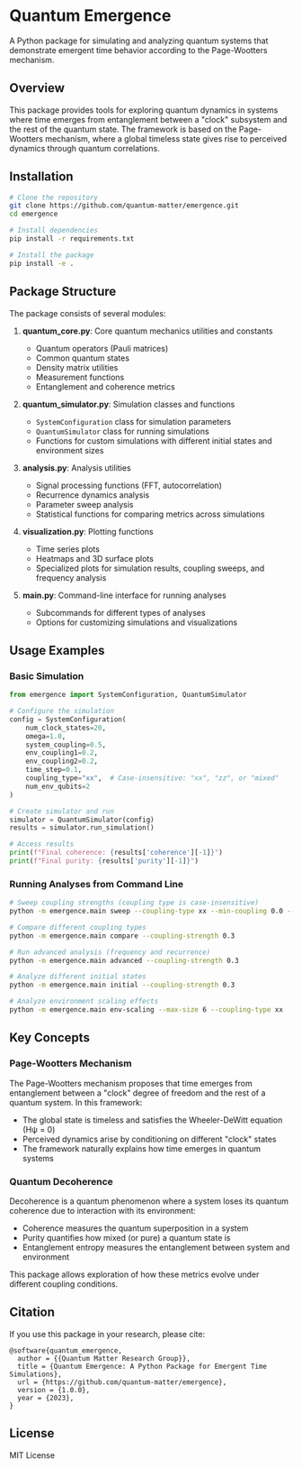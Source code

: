# Quantum Emergence

A Python package for simulating and analyzing quantum systems that demonstrate emergent time behavior according to the Page-Wootters mechanism.

## Overview

This package provides tools for exploring quantum dynamics in systems where time emerges from entanglement between a "clock" subsystem and the rest of the quantum state. The framework is based on the Page-Wootters mechanism, where a global timeless state gives rise to perceived dynamics through quantum correlations.

## Installation

```bash
# Clone the repository
git clone https://github.com/quantum-matter/emergence.git
cd emergence

# Install dependencies
pip install -r requirements.txt

# Install the package
pip install -e .
```

## Package Structure

The package consists of several modules:

1. **quantum_core.py**: Core quantum mechanics utilities and constants
   - Quantum operators (Pauli matrices)
   - Common quantum states
   - Density matrix utilities
   - Measurement functions
   - Entanglement and coherence metrics

2. **quantum_simulator.py**: Simulation classes and functions
   - `SystemConfiguration` class for simulation parameters
   - `QuantumSimulator` class for running simulations
   - Functions for custom simulations with different initial states and environment sizes

3. **analysis.py**: Analysis utilities
   - Signal processing functions (FFT, autocorrelation)
   - Recurrence dynamics analysis
   - Parameter sweep analysis
   - Statistical functions for comparing metrics across simulations

4. **visualization.py**: Plotting functions
   - Time series plots
   - Heatmaps and 3D surface plots
   - Specialized plots for simulation results, coupling sweeps, and frequency analysis

5. **main.py**: Command-line interface for running analyses
   - Subcommands for different types of analyses
   - Options for customizing simulations and visualizations

## Usage Examples

### Basic Simulation

```python
from emergence import SystemConfiguration, QuantumSimulator

# Configure the simulation
config = SystemConfiguration(
    num_clock_states=20,
    omega=1.0,
    system_coupling=0.5,
    env_coupling1=0.2,
    env_coupling2=0.2,
    time_step=0.1,
    coupling_type="xx",  # Case-insensitive: "xx", "zz", or "mixed"
    num_env_qubits=2
)

# Create simulator and run
simulator = QuantumSimulator(config)
results = simulator.run_simulation()

# Access results
print(f"Final coherence: {results['coherence'][-1]}")
print(f"Final purity: {results['purity'][-1]}")
```

### Running Analyses from Command Line

```bash
# Sweep coupling strengths (coupling type is case-insensitive)
python -m emergence.main sweep --coupling-type xx --min-coupling 0.0 --max-coupling 1.0 --num-points 10

# Compare different coupling types
python -m emergence.main compare --coupling-strength 0.3

# Run advanced analysis (frequency and recurrence)
python -m emergence.main advanced --coupling-strength 0.3

# Analyze different initial states
python -m emergence.main initial --coupling-strength 0.3

# Analyze environment scaling effects
python -m emergence.main env-scaling --max-size 6 --coupling-type xx
```

## Key Concepts

### Page-Wootters Mechanism

The Page-Wootters mechanism proposes that time emerges from entanglement between a "clock" degree of freedom and the rest of a quantum system. In this framework:

- The global state is timeless and satisfies the Wheeler-DeWitt equation (Hψ = 0)
- Perceived dynamics arise by conditioning on different "clock" states
- The framework naturally explains how time emerges in quantum systems

### Quantum Decoherence

Decoherence is a quantum phenomenon where a system loses its quantum coherence due to interaction with its environment:

- Coherence measures the quantum superposition in a system
- Purity quantifies how mixed (or pure) a quantum state is
- Entanglement entropy measures the entanglement between system and environment

This package allows exploration of how these metrics evolve under different coupling conditions.

## Citation

If you use this package in your research, please cite:

```
@software{quantum_emergence,
  author = {{Quantum Matter Research Group}},
  title = {Quantum Emergence: A Python Package for Emergent Time Simulations},
  url = {https://github.com/quantum-matter/emergence},
  version = {1.0.0},
  year = {2023},
}
```

## License

MIT License

